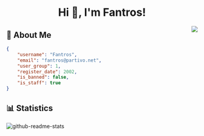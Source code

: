 <h1 align="center">Hi 👋, I'm Fantros!</h1>
<img align="right" src="https://spotify-github-profile.vercel.app/api/view?uid=31us4ohbcaotjvvfxk5szygl4tle&cover_image=true&theme=default" />

## 📃 About Me
```json
{
    "username": "Fantros",
    "email": "fantros@partivo.net",
    "user_group": 1,
    "register_date": 2002,
    "is_banned": false,
    "is_staff": true
}
```

## 📊 Statistics
![github-readme-stats](https://github-readme-stats.vercel.app/api?username=fantros&show_icons=true&hide_border=true&theme=dark)
